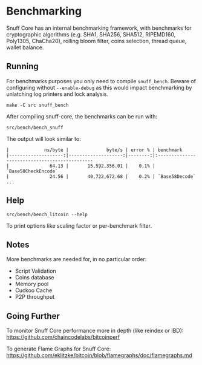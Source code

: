 Benchmarking
============

Snuff Core has an internal benchmarking framework, with benchmarks
for cryptographic algorithms (e.g. SHA1, SHA256, SHA512, RIPEMD160, Poly1305, ChaCha20), rolling bloom filter, coins selection,
thread queue, wallet balance.

Running
---------------------

For benchmarks purposes you only need to compile `snuff_bench`. Beware of configuring without `--enable-debug` as this would impact
benchmarking by unlatching log printers and lock analysis.

    make -C src snuff_bench

After compiling snuff-core, the benchmarks can be run with:

    src/bench/bench_snuff

The output will look similar to:
```
|             ns/byte |              byte/s | error % | benchmark
|--------------------:|--------------------:|--------:|:----------------------------------------------
|               64.13 |       15,592,356.01 |    0.1% | `Base58CheckEncode`
|               24.56 |       40,722,672.68 |    0.2% | `Base58Decode`
...
```

Help
---------------------

    src/bench/bench_litcoin --help

To print options like scaling factor or per-benchmark filter.

Notes
---------------------
More benchmarks are needed for, in no particular order:
- Script Validation
- Coins database
- Memory pool
- Cuckoo Cache
- P2P throughput

Going Further
--------------------

To monitor Snuff Core performance more in depth (like reindex or IBD): https://github.com/chaincodelabs/bitcoinperf

To generate Flame Graphs for Snuff Core: https://github.com/eklitzke/bitcoin/blob/flamegraphs/doc/flamegraphs.md
